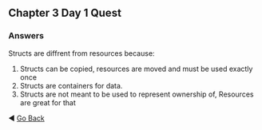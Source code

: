 ## Chapter 3 Day 1 Quest

### Answers 
Structs are diffrent from resources because:
1. Structs can be copied, resources are moved and must be used exactly once
2. Structs are containers for data.
3. Structs are not meant to be used to represent ownership of, Resources are great for that



:arrow_backward: [Go Back](README.md)
